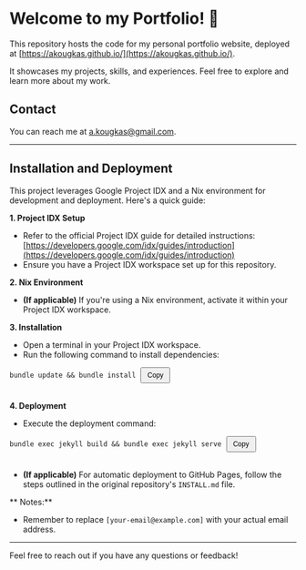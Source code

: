 # Welcome to my Portfolio! 👋

This repository hosts the code for my personal portfolio website, deployed at [https://akougkas.github.io/](https://akougkas.github.io/). 

It showcases my projects, skills, and experiences. Feel free to explore and learn more about my work.

## Contact

You can reach me at [a.kougkas@gmail.com](mailto:a.kougkas@gmail.com).

---

## Installation and Deployment

This project leverages Google Project IDX and a Nix environment for development and deployment. Here's a quick guide:

**1. Project IDX Setup**

* Refer to the official Project IDX guide for detailed instructions: [https://developers.google.com/idx/guides/introduction](https://developers.google.com/idx/guides/introduction)
* Ensure you have a Project IDX workspace set up for this repository.

**2. Nix Environment**

* **(If applicable)** If you're using a Nix environment, activate it within your Project IDX workspace.

**3. Installation**

* Open a terminal in your Project IDX workspace.
* Run the following command to install dependencies:

<div class="code-block">
<pre><code>bundle update && bundle install</code> <button class="copy-button" onclick="copyToClipboard('bundle update && bundle install')">Copy</button></pre>
</div><br>


**4. Deployment**

* Execute the deployment command:

<div class="code-block">
<pre><code>bundle exec jekyll build && bundle exec jekyll serve</code> <button class="copy-button" onclick="copyToClipboard('bundle exec jekyll build && bundle exec jekyll serve')">Copy</button></pre>
</div><br>

* **(If applicable)**  For automatic deployment to GitHub Pages, follow the steps outlined in the original repository's `INSTALL.md` file.

** Notes:**

* Remember to replace `[your-email@example.com]` with your actual email address.
---

Feel free to reach out if you have any questions or feedback!

<script>
function copyToClipboard(text) {
    navigator.clipboard.writeText(text).then(function() {
        alert('Copied to clipboard');
    }, function(err) {
        console.error('Async: Could not copy text: ', err);
    });
}
</script>

<style>
.code-block {
    position: relative;
    display: flex;
    align-items: center;
}

.code-block pre {
    margin: 0;
    padding-right: 50px; /* Adjust as needed to ensure space for the button */
}

.copy-button {
    margin-left: auto;
    padding: 5px 10px;
    font-size: 12px;
    cursor: pointer;
}
</style>